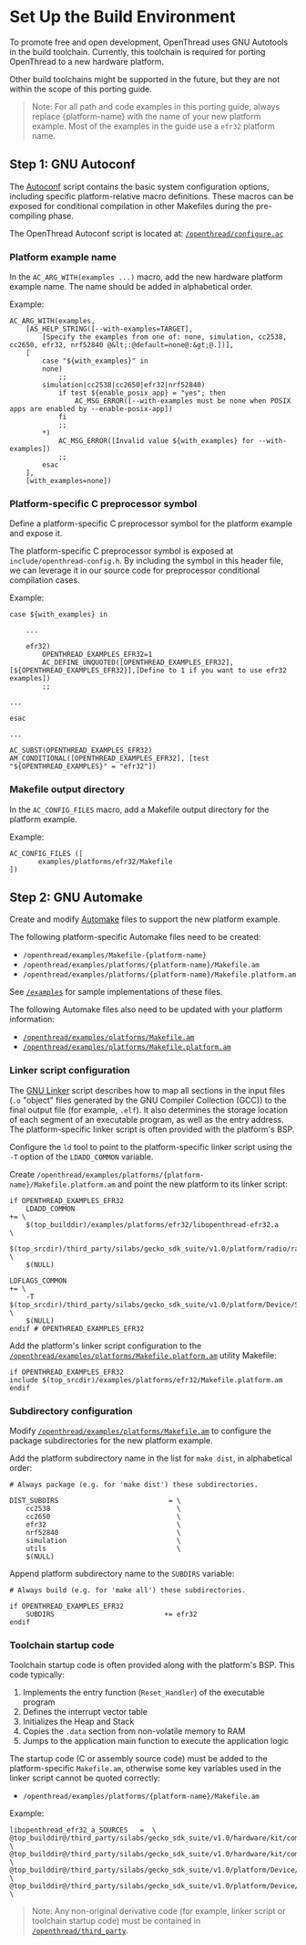 # Set Up the Build Environment

To promote free and open development, OpenThread uses GNU Autotools in the build
toolchain. Currently, this toolchain is required for porting OpenThread to a new
hardware platform.

Other build toolchains might be supported in the future, but they are not within
the scope of this porting guide.

> Note: For all path and code examples in this porting
guide, always replace {platform-name} with the name of
your new platform example. Most of the examples in the guide use a `efr32` platform
name.

## Step 1: GNU Autoconf

The [Autoconf](https://www.gnu.org/software/autoconf/autoconf.html) script
contains the basic system configuration options, including specific
platform-relative macro definitions. These macros can be exposed for
conditional compilation in other Makefiles during the pre-compiling phase.

The OpenThread Autoconf script is located at:
[`/openthread/configure.ac`](https://github.com/openthread/openthread/blob/master/configure.ac)

### Platform example name

In the `AC_ARG_WITH(examples ...)` macro, add the new hardware platform example name. The name
should be added in alphabetical order.

Example:

```
AC_ARG_WITH(examples,
    [AS_HELP_STRING([--with-examples=TARGET],
        [Specify the examples from one of: none, simulation, cc2538, cc2650, efr32, nrf52840 @&lt;:@default=none@:&gt;@.])],
    [
        case "${with_examples}" in 
        none)
            ;;
        simulation|cc2538|cc2650|efr32|nrf52840)
            if test ${enable_posix_app} = "yes"; then
                AC_MSG_ERROR([--with-examples must be none when POSIX apps are enabled by --enable-posix-app])
            fi
            ;;
        *)
            AC_MSG_ERROR([Invalid value ${with_examples} for --with-examples])
            ;;
        esac
    ],
    [with_examples=none])
```

### Platform-specific C preprocessor symbol

Define a platform-specific C preprocessor symbol for the platform example and
expose it.

The platform-specific C preprocessor symbol is exposed at
`include/openthread-config.h`. By including the symbol in this header file, we
can leverage it in our source code for preprocessor conditional compilation
cases.

Example:

```
case ${with_examples} in
 
    ...
 
    efr32)
        OPENTHREAD_EXAMPLES_EFR32=1
        AC_DEFINE_UNQUOTED([OPENTHREAD_EXAMPLES_EFR32],[${OPENTHREAD_EXAMPLES_EFR32}],[Define to 1 if you want to use efr32 examples])
        ;;
 
...
 
esac
 
...
 
AC_SUBST(OPENTHREAD_EXAMPLES_EFR32)
AM_CONDITIONAL([OPENTHREAD_EXAMPLES_EFR32], [test "${OPENTHREAD_EXAMPLES}" = "efr32"])
```

### Makefile output directory

In the `AC_CONFIG_FILES` macro, add a Makefile output directory for the
platform example.

Example:

```
AC_CONFIG_FILES ([
       examples/platforms/efr32/Makefile
])
```

## Step 2: GNU Automake

Create and modify [Automake](https://www.gnu.org/software/automake/) files to
support the new platform example.

The following platform-specific Automake files need to be created: 

-   `/openthread/examples/Makefile-{platform-name}`
-   `/openthread/examples/platforms/{platform-name}/Makefile.am`
-   `/openthread/examples/platforms/{platform-name}/Makefile.platform.am`

See [`/examples`](https://github.com/openthread/openthread/tree/master/examples/) for sample implementations of
these files.

The following Automake files also need to be updated with your platform
information:

-   [`/openthread/examples/platforms/Makefile.am`](https://github.com/openthread/openthread/blob/master/examples/platforms/Makefile.am)
-   [`/openthread/examples/platforms/Makefile.platform.am`](https://github.com/openthread/openthread/blob/master/examples/platforms/Makefile.platform.am)

### Linker script configuration

The [GNU Linker](http://www.ece.ufrgs.br/~fetter/eng04476/manuals/ld.pdf) script
describes how to map all sections in the input files (`.o` "object" files
generated by the GNU Compiler Collection (GCC)) to the final output file (for
example, `.elf`). It also determines the storage location of each segment of an
executable program, as well as the entry address. The platform-specific linker
script is often provided with the platform's BSP.

Configure the `ld` tool to point to the platform-specific linker script using
the `-T` option of the `LDADD_COMMON` variable.

Create
`/openthread/examples/platforms/{platform-name}/Makefile.platform.am`
and point the new platform to its linker script:

```
if OPENTHREAD_EXAMPLES_EFR32
    LDADD_COMMON                                                      += \
    $(top_builddir)/examples/platforms/efr32/libopenthread-efr32.a       \
    $(top_srcdir)/third_party/silabs/gecko_sdk_suite/v1.0/platform/radio/rail_lib/autogen/librail_release/librail_efr32xg12_gcc_release.a \
    $(NULL)
 
LDFLAGS_COMMON                                                        += \
    -T $(top_srcdir)/third_party/silabs/gecko_sdk_suite/v1.0/platform/Device/SiliconLabs/EFR32MG12P/Source/GCC/efr32mg12p.ld \
    $(NULL)
endif # OPENTHREAD_EXAMPLES_EFR32
```

Add the platform's linker script configuration to the
[`/openthread/examples/platforms/Makefile.platform.am`](https://github.com/openthread/openthread/blob/master/examples/platforms/Makefile.platform.am)
utility Makefile:

```
if OPENTHREAD_EXAMPLES_EFR32
include $(top_srcdir)/examples/platforms/efr32/Makefile.platform.am
endif
```

### Subdirectory configuration

Modify [`/openthread/examples/platforms/Makefile.am`](https://github.com/openthread/openthread/blob/master/examples/platforms/Makefile.platform.am)
to configure the package subdirectories for the new platform example.

Add the platform subdirectory name in the list for `make dist`, in alphabetical
order:

```
# Always package (e.g. for 'make dist') these subdirectories.
 
DIST_SUBDIRS                           = \
    cc2538                               \
    cc2650                               \
    efr32                                \
    nrf52840                             \
    simulation                           \
    utils                                \
    $(NULL)
```

Append platform subdirectory name to the `SUBDIRS` variable:

```
# Always build (e.g. for 'make all') these subdirectories.
 
if OPENTHREAD_EXAMPLES_EFR32
    SUBDIRS                           += efr32
endif
```

### Toolchain startup code

Toolchain startup code is often provided along with the platform's BSP. This
code typically:

1.  Implements the entry function (`Reset_Handler`) of the executable program
1.  Defines the interrupt vector table
1.  Initializes the Heap and Stack
1.  Copies the `.data` section from non-volatile memory to RAM
1.  Jumps to the application main function to execute the application logic

The startup code (C or assembly source code) must be added to the
platform-specific `Makefile.am`, otherwise some key variables used in the linker
script cannot be quoted correctly:

-   `/openthread/examples/platforms/{platform-name}/Makefile.am`

Example:

```
libopenthread_efr32_a_SOURCES   =  \
@top_builddir@/third_party/silabs/gecko_sdk_suite/v1.0/hardware/kit/common/bsp/bsp_bcc.c \
@top_builddir@/third_party/silabs/gecko_sdk_suite/v1.0/hardware/kit/common/bsp/bsp_stk.c \
@top_builddir@/third_party/silabs/gecko_sdk_suite/v1.0/platform/Device/SiliconLabs/EFR32MG12P/Source/system_efr32mg12p.c \
@top_builddir@/third_party/silabs/gecko_sdk_suite/v1.0/platform/Device/SiliconLabs/EFR32MG12P/Source/GCC/startup_efr32mg12p.c \
```

> Note: Any non-original derivative code (for example, linker script or
toolchain startup code) must be contained in
[`/openthread/third_party`](https://github.com/openthread/openthread/tree/master/third_party).
